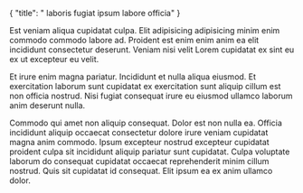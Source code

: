 {
  "title": " laboris fugiat ipsum labore officia"
}

Est veniam aliqua cupidatat culpa. Elit adipisicing adipisicing minim enim commodo commodo labore ad. Proident est enim enim anim ea elit incididunt consectetur deserunt. Veniam nisi velit Lorem cupidatat ex sint eu ex ut excepteur eu velit.

Et irure enim magna pariatur. Incididunt et nulla aliqua eiusmod. Et exercitation laborum sunt cupidatat ex exercitation sunt aliquip cillum est non officia nostrud. Nisi fugiat consequat irure eu eiusmod ullamco laborum anim deserunt nulla.

Commodo qui amet non aliquip consequat. Dolor est non nulla ea. Officia incididunt aliquip occaecat consectetur dolore irure veniam cupidatat magna anim commodo. Ipsum excepteur nostrud excepteur cupidatat proident culpa sit incididunt aliquip pariatur sunt cupidatat. Culpa voluptate laborum do consequat cupidatat occaecat reprehenderit minim cillum nostrud. Quis sit cupidatat id consequat. Elit ipsum ea ex anim ullamco dolor.